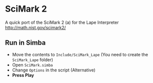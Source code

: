 SciMark 2
========
A quick port of the SciMark 2 (a) for the Lape Interpreter
http://math.nist.gov/scimark2/

Run in Simba
--------
* Move the contents to `Include/SciMark_Lape` (You need to create the `SciMark_Lape` folder)
* Open `SciMark.simba`
* Change `Options` in the script (Alternative)
* **Press Play**
